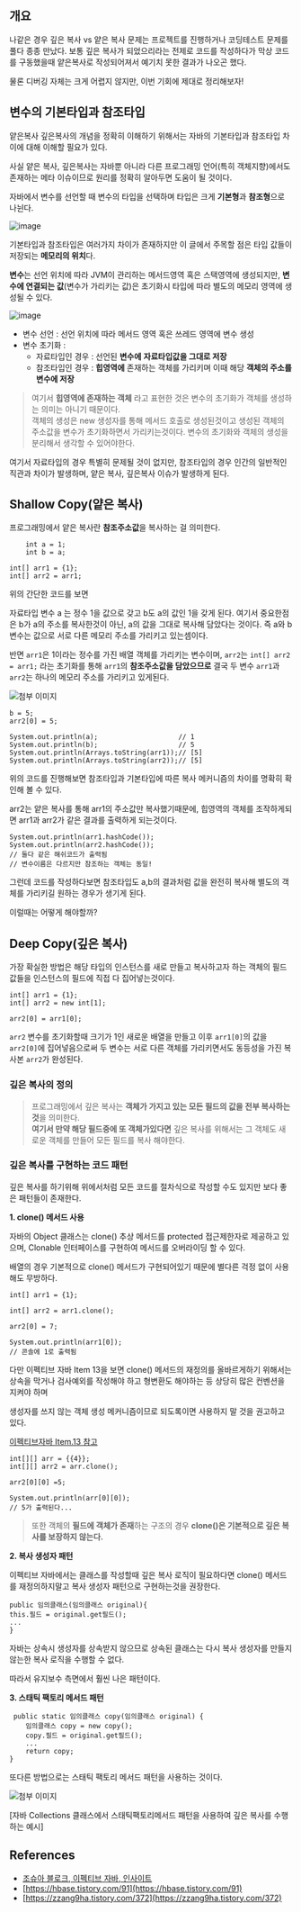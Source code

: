 ## 개요

나같은 경우 깊은 복사 vs 얕은 복사 문제는 프로젝트를 진행하거나 코딩테스트 문제를 풀다 종종 만났다. 보통 깊은 복사가 되었으리라는 전제로 코드를 작성하다가 막상 코드를 구동했을때 얕은복사로 작성되어져서 예기치 못한 결과가 나오곤 했다.

물론 디버깅 자체는 크게 어렵지 않지만, 이번 기회에 제대로 정리해보자!


## 변수의 기본타입과 참조타입

얕은복사 깊은복사의 개념을 정확히 이해하기 위해서는 자바의 기본타입과 참조타입 차이에 대해 이해할 필요가 있다.

사실 얕은 복사, 깊은복사는 자바뿐 아니라 다른 프로그래밍 언어(특히 객체지향)에서도 존재하는 메타 이슈이므로 원리를 정확히 알아두면 도움이 될 것이다.

자바에서 변수를 선언할 때 변수의 타입을 선택하며 타입은 크게 **기본형**과 **참조형**으로 나뉜다.

![image](https://t1.daumcdn.net/cfile/tistory/99E8E24B5B613AB212)

기본타입과 참조타입은 여러가지 차이가 존재하지만 이 글에서 주목할 점은 타입 값들이 저장되는 **메모리의 위치**다.

**변수**는 선언 위치에 따라 JVM이 관리하는 메서드영역 혹은 스택영역에 생성되지만, **변수에 연결되는 값**(변수가 가리키는 값)은 초기화시 타입에 따라 별도의 메모리 영역에 생성될 수 있다.

![image](https://t1.daumcdn.net/cfile/tistory/99FC1A385B61558B32)

   - 변수 선언 : 선언 위치에 따라 메서드 영역 혹은 쓰레드 영역에 변수 생성
   - 변수 초기화 : 
        - 자료타입인 경우 : 선언된 **변수에** **자료타입값을 그대로 저장**
        - 참조타입인 경우 : **힙영역에** 존재하는 객체를 가리키며 이때 해당 **객체의 주소를 변수에 저장**

> 여기서 **힙영역에 존재하는 객체** 라고 표현한 것은 변수의 초기화가 객체를 생성하는 의미는 아니기 때문이다. <br>객체의 생성은 new 생성자를 통해 메서드 호출로 생성된것이고 생성된 객체의 주소값을 변수가 초기화하면서 가리키는것이다. 변수의 초기화와 객체의 생성을 분리해서 생각할 수 있어야한다.

여기서 자료타입의 경우 특별히 문제될 것이 없지만, 참조타입의 경우 인간의 일반적인 직관과 차이가 발생하며, 얕은 복사, 깊은복사 이슈가 발생하게 된다.


## Shallow Copy(얕은 복사)

프로그래밍에서 얕은 복사란 **참조주소값**을 복사하는 걸 의미한다.

        int a = 1;
        int b = a;	
	
	int[] arr1 = {1};		
	int[] arr2 = arr1;


위의 간단한 코드를 보면 

자료타입 변수 a 는 정수 1을 값으로 갖고 b도 a의 값인 1을 갖게 된다. 여기서 중요한점은 b가 a의 주소를 복사한것이 아닌, a의 값을 그대로 복사해 담았다는 것이다. 즉 a와 b 변수는 값으로 서로 다른 메모리 주소를 가리키고 있는셈이다.

반면 `arr1`은 1이라는 정수를 가진 배열 객체를 가리키는 변수이며, `arr2`는 `int[] arr2 = arr1;` 라는 초기화를 통해 `arr1`의 **참조주소값을 담았으므로** 결국 두 변수 `arr1`과 `arr2`는 하나의 메모리 주소를 가리키고 있게된다.

![첨부 이미지](https://github.com/jinia91/blogBackUp/blob/main/img/33928096-d80c-4b0f-b290-b2c07a290ec0.png?raw=true)


	b = 5;
	arr2[0] = 5;
		
	System.out.println(a);                    // 1
	System.out.println(b);                    // 5
	System.out.println(Arrays.toString(arr1));// [5]
	System.out.println(Arrays.toString(arr2));// [5]


위의 코드를 진행해보면 참조타입과 기본타입에 따른 복사 메커니즘의 차이를 명확히 확인해 볼 수 있다.

arr2는 얕은 복사를 통해 arr1의 주소값만 복사했기때문에, 힙영역의 객체를 조작하게되면 arr1과 arr2가 같은 결과를 출력하게 되는것이다.


	System.out.println(arr1.hashCode());
	System.out.println(arr2.hashCode());
	// 둘다 같은 해쉬코드가 출력됨
	// 변수이름은 다르지만 참조하는 객체는 동일!



그런데 코드를 작성하다보면 참조타입도 a,b의 결과처럼 값을 완전히 복사해 별도의 객체를 가리키길 원하는 경우가 생기게 된다. 

이럴때는 어떻게 해야할까?

## Deep Copy(깊은 복사)

가장 확실한 방법은 해당 타입의 인스턴스를 새로 만들고 복사하고자 하는 객체의 필드 값들을 인스턴스의 필드에 직접 다 집어넣는것이다.

    int[] arr1 = {1};		
	int[] arr2 = new int[1];
		
	arr2[0] = arr1[0];
	
`arr2` 변수를 초기화할때 크기가 1인 새로운 배열을 만들고 이후 `arr1[0]`의 값을 `arr2[0]`에 집어넣음으로써 두 변수는 서로 다른 객체를 가리키면서도 동등성을 가진 복사본 `arr2`가 완성된다.


### 깊은 복사의 정의

>프로그래밍에서 깊은 복사는 **객체가 가지고 있는 모든 필드의 값을 전부 복사하는 것**을 의미한다. <br>**여기서 만약 해당 필드중에 또 객체가있다면** 깊은 복사를 위해서는 그 객체도 새로운 객체를 만들어 모든 필드를 복사 해야한다.


### 깊은 복사를 구현하는 코드 패턴

깊은 복사를 하기위해 위에서처럼 모든 코드를 절차식으로 작성할 수도 있지만 보다 좋은 패턴들이 존재한다.

**1. clone() 메서드 사용**

자바의 Object 클래스는 clone() 추상 메서드를 protected 접근제한자로 제공하고 있으며,  Clonable 인터페이스를 구현하여 메서드를  오버라이딩 할 수 있다.

배열의 경우 기본적으로 clone() 메서드가 구현되어있기 때문에 별다른 걱정 없이 사용해도 무방하다.

	int[] arr1 = {1};
		
	int[] arr2 = arr1.clone();
		
	arr2[0] = 7;
	
	System.out.println(arr1[0]);
	// 콘솔에 1로 출력됨

다만 이펙티브 자바 Item 13을 보면 clone() 메서드의 재정의를 올바르게하기 위해서는 상속을 막거나 검사예외를 작성해야 하고 형변환도 해야하는 등 상당히 많은 컨벤션을 지켜야 하며

 생성자를 쓰지 않는 객체 생성 메커니즘이므로 되도록이면 사용하지 말 것을 권고하고 있다.

[이펙티브자바 Item.13 참고](https://www.jiniaslog.co.kr/article/view?articleId=102)


	int[][] arr = {{4}};
	int[][] arr2 = arr.clone();
		
	arr2[0][0] =5;
		
	System.out.println(arr[0][0]);
	// 5가 출력된다...
	
>또한 객체의 **필드에 객체가 존재**하는 구조의 경우 **clone()은 기본적으로 깊은 복사를 보장하지 않는다.** 



**2. 복사 생성자 패턴**

이펙티브 자바에서는 클래스를 작성할때 깊은 복사 로직이 필요하다면 clone() 메서드를 재정의하지말고 복사 생성자 패턴으로 구현하는것을 권장한다.

    public 임의클래스(임의클래스 original){
    this.필드 = original.get필드();
    ...
    }

자바는 상속시 생성자를 상속받지 않으므로 상속된 클래스는 다시 복사 생성자를 만들지 않는한 복사 로직을 수행할 수 없다.

따라서 유지보수 측면에서 훨씬 나은 패턴이다.

**3. 스태틱 팩토리 메서드 패턴**

     public static 임의클래스 copy(임의클래스 original) {
        임의클래스 copy = new copy();
        copy.필드 = original.get필드();
        ...
        return copy;
    }
    
또다른 방법으로는 스태틱 팩토리 메서드 패턴을 사용하는 것이다.


![첨부 이미지](https://github.com/jinia91/blogBackUp/blob/main/img/d47a1cbb-a433-45a3-b2ac-62b40e364f9f.png?raw=true)

[자바 Collections 클래스에서 스태틱팩토리메서드 패턴을 사용하여 깊은 복사를 수행하는 예시]


## References
- [조슈아 블로크, 이펙티브 자바, 인사이트](http://www.kyobobook.co.kr/product/detailViewKor.laf?ejkGb=KOR&mallGb=KOR&barcode=9788966262281&orderClick=LEa&Kc=)
- [https://hbase.tistory.com/91](https://hbase.tistory.com/91)
- [https://zzang9ha.tistory.com/372](https://zzang9ha.tistory.com/372)